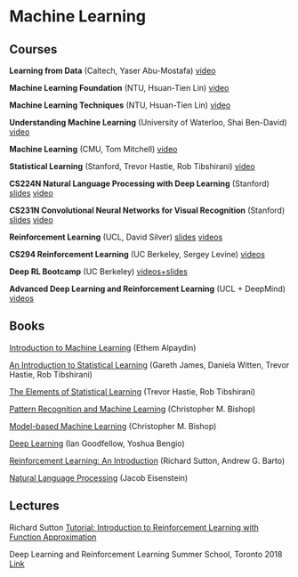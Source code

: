 # Machine Learning

## Courses
 **Learning from Data** (Caltech, Yaser Abu-Mostafa) [video](https://www.youtube.com/watch?v=mbyG85GZ0PI&list=PLD63A284B7615313A)

**Machine Learning Foundation** (NTU, Hsuan-Tien Lin) [video](https://www.youtube.com/watch?v=nQvpFSMPhr0&list=PLXVfgk9fNX2I7tB6oIINGBmW50rrmFTqf)

**Machine Learning Techniques** (NTU, Hsuan-Tien Lin) [video](https://www.youtube.com/watch?v=A-GxGCCAIrg&list=PLXVfgk9fNX2IQOYPmqjqWsNUFl2kpk1U2)

**Understanding Machine Learning** (University of Waterloo, Shai Ben-David) [video](https://www.youtube.com/watch?v=b5NlRg8SjZg&list=PLFze15KrfxbH8SE4FgOHpMSY1h5HiRLMm)

**Machine Learning** (CMU, Tom Mitchell) [video](http://www.cs.cmu.edu/~tom/10701_sp11/lectures.shtml)

**Statistical Learning** (Stanford, Trevor Hastie, Rob Tibshirani) [video](https://lagunita.stanford.edu/courses/HumanitiesSciences/StatLearning/Winter2016/about)

**CS224N Natural Language Processing with Deep Learning** (Stanford) [slides](http://web.stanford.edu/class/cs224n/syllabus.html) [video](https://www.youtube.com/watch?v=OQQ-W_63UgQ&list=PL3FW7Lu3i5Jsnh1rnUwq_TcylNr7EkRe6)

**CS231N Convolutional Neural Networks for Visual Recognition** (Stanford) [slides](http://cs231n.stanford.edu/syllabus.html) [video](https://www.youtube.com/watch?v=vT1JzLTH4G4&list=PLC1qU-LWwrF64f4QKQT-Vg5Wr4qEE1Zxk)

**Reinforcement Learning** (UCL, David Silver) [slides](http://www0.cs.ucl.ac.uk/staff/d.silver/web/Teaching.html) [videos](https://www.youtube.com/watch?v=2pWv7GOvuf0&list=PLzuuYNsE1EZAXYR4FJ75jcJseBmo4KQ9-&index=1)

**CS294 Reinforcement Learning** (UC Berkeley, Sergey Levine) [videos](https://www.youtube.com/playlist?list=PLkFD6_40KJIxJMR-j5A1mkxK26gh_qg37)

**Deep RL Bootcamp** (UC Berkeley) [videos+slides](https://sites.google.com/view/deep-rl-bootcamp/lectures)

**Advanced Deep Learning and Reinforcement Learning** (UCL + DeepMind) [videos](https://www.youtube.com/playlist?list=PLqYmG7hTraZDNJre23vqCGIVpfZ_K2RZs)

## Books
[Introduction to Machine Learning](https://www.amazon.com/Introduction-Machine-Learning-Adaptive-Computation/dp/0262028182/ref=sr_1_9?ie=UTF8&qid=1542738509&sr=8-9&keywords=introduction+to+machine+learning) (Ethem Alpaydin)

[An Introduction to Statistical Learning](http://www-bcf.usc.edu/~gareth/ISL/ISLR%20First%20Printing.pdf) (Gareth James, Daniela Witten, Trevor Hastie, Rob Tibshirani)

[The Elements of Statistical Learning](https://web.stanford.edu/~hastie/ElemStatLearn/) (Trevor Hastie, Rob Tibshirani)

[Pattern Recognition and Machine Learning](https://www.microsoft.com/en-us/research/people/cmbishop/#!prml-book) (Christopher M. Bishop)

[Model-based Machine Learning](http://www.mbmlbook.com/index.html) (Christopher M. Bishop)

[Deep Learning](https://www.deeplearningbook.org/) (Ian Goodfellow, Yoshua Bengio)

[Reinforcement Learning: An Introduction](http://incompleteideas.net/book/the-book-2nd.html) (Richard Sutton, Andrew G. Barto)

[Natural Language Processing](https://github.com/jacobeisenstein/gt-nlp-class/blob/master/notes/eisenstein-nlp-notes-10-15-2018.pdf) (Jacob Eisenstein)

## Lectures
Richard Sutton [Tutorial: Introduction to Reinforcement Learning with Function Approximation](https://www.youtube.com/watch?v=ggqnxyjaKe4)

Deep Learning and Reinforcement Learning Summer School, Toronto 2018 [Link](http://videolectures.net/DLRLsummerschool2018_toronto/)
